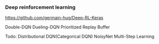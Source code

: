 ### Deep reinforcement learning

https://github.com/germain-hug/Deep-RL-Keras


Double-DQN
Dueling-DQN
Prioritized Replay Buffer


Todo:
Distributional DQN(Categorical DQN)
NoisyNet
Multi-Step Learning